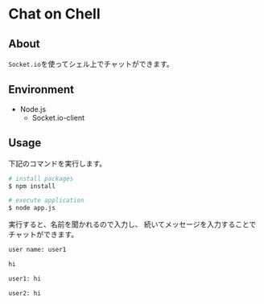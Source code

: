 # Chat on Chell

## About

`Socket.io`を使ってシェル上でチャットができます。

## Environment

- Node.js
  - Socket.io-client

## Usage

下記のコマンドを実行します。

```sh
# install packages
$ npm install

# execute application
$ node app.js
```

実行すると、名前を聞かれるので入力し、
続いてメッセージを入力することでチャットができます。

```sh
user name: user1

hi

user1: hi

user2: hi
```